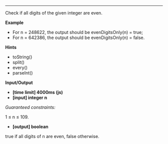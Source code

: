---

Check if all digits of the given integer are even.

**Example**

- For n = 248622, the output should be
  evenDigitsOnly(n) = true;
- For n = 642386, the output should be
  evenDigitsOnly(n) = false.

**Hints**

- toString()
- split()
- every()
- parseInt()

**Input/Output**

- **[time limit] 4000ms (js)**
- **[input] integer n**

_Guaranteed constraints:_

1 ≤ n ≤ 109.

- **[output] boolean**

true if all digits of n are even, false otherwise.
